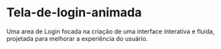 # Tela-de-login-animada
Uma area de Login focada na criação de uma interface interativa e fluida, projetada para melhorar a experiência do usuário.
